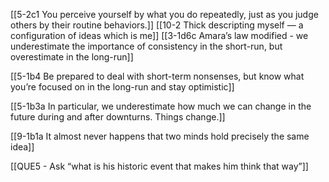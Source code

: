 [[5-2c1 You perceive yourself by what you do repeatedly, just as you judge others by their routine behaviors.]]
[[10-2 Thick descripting myself — a configuration of ideas which is me]]
[[3-1d6c Amara’s law modified - we underestimate the importance of consistency in the short-run, but overestimate in the long-run]]

[[5-1b4 Be prepared to deal with short-term nonsenses, but know what you’re focused on in the long-run and stay optimistic]]

[[5-1b3a In particular, we underestimate how much we can change in the future during and after downturns. Things change.]]

[[9-1b1a It almost never happens that two minds hold precisely the same idea]]

[[QUE5 - Ask “what is his historic event that makes him think that way”]]